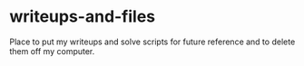 # writeups-and-files
Place to put my writeups and solve scripts for future reference and to delete them off my computer.
